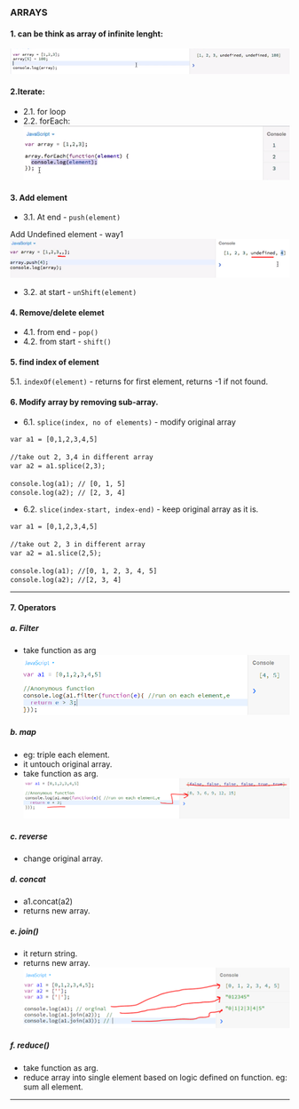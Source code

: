 ### ARRAYS
#### 1. can be think as array of infinite lenght:
![img](https://github.com/lekhrajdinkar/javaScript/blob/master/NOTES_JS/asset/array1.PNG)

#### 2.Iterate:
- 2.1. for loop
- 2.2. forEach:
![img](https://github.com/lekhrajdinkar/javaScript/blob/master/NOTES_JS/asset/array2.PNG)

#### 3. Add element
- 3.1. At end - `push(element)`

Add Undefined element - way1
![img](https://github.com/lekhrajdinkar/javaScript/blob/master/NOTES_JS/asset/array3.PNG)

- 3.2. at start - `unShift(element)`

#### 4. Remove/delete elemet
- 4.1. from end - `pop()`
- 4.2. from start - `shift()`

#### 5. find index of element
5.1. `indexOf(element)` - returns for first element, returns -1 if not found.

#### 6. Modify array by removing sub-array.
-  6.1. `splice(index, no of elements)` - modify original array
```
var a1 = [0,1,2,3,4,5]

//take out 2, 3,4 in different array
var a2 = a1.splice(2,3);

console.log(a1); // [0, 1, 5]
console.log(a2); // [2, 3, 4]
```

- 6.2. `slice(index-start, index-end)` - keep original array as it is.
```
var a1 = [0,1,2,3,4,5]

//take out 2, 3 in different array
var a2 = a1.slice(2,5);

console.log(a1); //[0, 1, 2, 3, 4, 5]
console.log(a2); //[2, 3, 4]
```
***

#### 7. Operators 

##### a. Filter
- take function as arg
![img](https://github.com/lekhrajdinkar/javaScript/blob/master/NOTES_JS/asset/array4.PNG)

##### b. map 
- eg: triple each element.
- it untouch original array.
- take function as arg.
![img](https://github.com/lekhrajdinkar/javaScript/blob/master/NOTES_JS/asset/array5.PNG)

##### c. reverse
- change original array.

##### d. concat
- a1.concat(a2) 
- returns new array.

##### e. join() 
- it return string. 
- returns new array.
![img](https://github.com/lekhrajdinkar/javaScript/blob/master/NOTES_JS/asset/array6.PNG)

##### f. reduce()
- take function as arg.
- reduce array into single element based on logic defined on function. eg: sum all element.
***


  